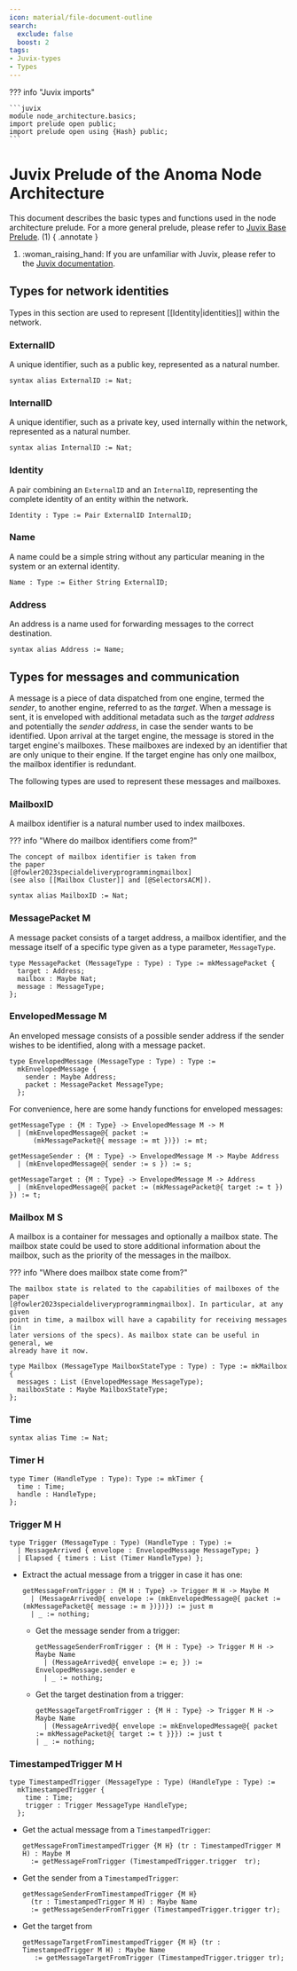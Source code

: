 ```yaml
---
icon: material/file-document-outline
search:
  exclude: false
  boost: 2
tags:
- Juvix-types
- Types
---
```


??? info "Juvix imports"

    ```juvix
    module node_architecture.basics;
    import prelude open public;
    import prelude open using {Hash} public;
    ```

# Juvix Prelude of the Anoma Node Architecture

This document describes the basic types and functions used in the node
architecture prelude. For a more general prelude, please refer to
[Juvix Base Prelude](./../prelude.juvix.md). (1)
{ .annotate }

1. :woman_raising_hand: If you are unfamiliar with Juvix,
please refer to the [Juvix documentation](https://docs.juvix.org/latest/tutorials/learn.html).

## Types for network identities

<!-- This section needs to be reworked. --><!--ᚦ: in which ways?-->

Types in this section are used to represent [[Identity|identities]] within the network.

### ExternalID

A unique identifier, such as a public key, represented as a natural number.

```juvix
syntax alias ExternalID := Nat;
```

### InternalID

A unique identifier, such as a private key, used internally within the network,
represented as a natural number.

```juvix
syntax alias InternalID := Nat;
```

### Identity

A pair combining an `ExternalID` and an `InternalID`, representing the complete
identity of an entity within the network.

```juvix
Identity : Type := Pair ExternalID InternalID;
```

### Name

A name could be a simple string without any particular meaning in the system or
an external identity.

```juvix p
Name : Type := Either String ExternalID;
```

### Address

An address is a name used for forwarding messages to the correct destination.

```juvix
syntax alias Address := Name;
```

## Types for messages and communication

A message is a piece of data dispatched from one engine, termed the _sender_, to
another engine, referred to as the _target_. When a message is sent, it is
enveloped with additional metadata such as the _target address_ and potentially
the _sender address_, in case the sender wants to be identified. Upon arrival at
the target engine, the message is stored in the target engine's mailboxes. These
mailboxes are indexed by an identifier that are only unique to their engine. If
the target engine has only one mailbox, the mailbox identifier is redundant.

The following types are used to represent these messages and mailboxes.

### MailboxID

A mailbox identifier is a natural number used to index mailboxes.

??? info "Where do mailbox identifiers come from?"

    The concept of mailbox identifier is taken from
    the paper
    [@fowler2023specialdeliveryprogrammingmailbox]
    (see also [[Mailbox Cluster]] and [@SelectorsACM]).

```juvix
syntax alias MailboxID := Nat;
```

### MessagePacket M

A message packet consists of a target address, a mailbox identifier, and
the message itself of a specific type given as a type parameter, `MessageType`.

```juvix
type MessagePacket (MessageType : Type) : Type := mkMessagePacket {
  target : Address;
  mailbox : Maybe Nat;
  message : MessageType;
};
```

### EnvelopedMessage M

An enveloped message consists of a possible sender address if the sender wishes
to be identified, along with a message packet.

```juvix
type EnvelopedMessage (MessageType : Type) : Type :=
  mkEnvelopedMessage {
    sender : Maybe Address;
    packet : MessagePacket MessageType;
  };
```

For convenience, here are some handy functions for enveloped messages:

```juvix
getMessageType : {M : Type} -> EnvelopedMessage M -> M
  | (mkEnvelopedMessage@{ packet :=
      (mkMessagePacket@{ message := mt })}) := mt;
```

```juvix
getMessageSender : {M : Type} -> EnvelopedMessage M -> Maybe Address
  | (mkEnvelopedMessage@{ sender := s }) := s;
```

```juvix
getMessageTarget : {M : Type} -> EnvelopedMessage M -> Address
  | (mkEnvelopedMessage@{ packet := (mkMessagePacket@{ target := t }) }) := t;
```

### Mailbox M S

A mailbox is a container for messages and optionally a mailbox state. The
mailbox state could be used to store additional information about the mailbox,
such as the priority of the messages in the mailbox.

??? info "Where does mailbox state come from?"

    The mailbox state is related to the capabilities of mailboxes of the paper
    [@fowler2023specialdeliveryprogrammingmailbox]. In particular, at any given
    point in time, a mailbox will have a capability for receiving messages (in
    later versions of the specs). As mailbox state can be useful in general, we
    already have it now.


```juvix
type Mailbox (MessageType MailboxStateType : Type) : Type := mkMailbox {
  messages : List (EnvelopedMessage MessageType);
  mailboxState : Maybe MailboxStateType;
};
```

### Time

```juvix
syntax alias Time := Nat;
```

### Timer H

```juvix
type Timer (HandleType : Type): Type := mkTimer {
  time : Time;
  handle : HandleType;
};
```

### Trigger M H

```juvix
type Trigger (MessageType : Type) (HandleType : Type) :=
  | MessageArrived { envelope : EnvelopedMessage MessageType; }
  | Elapsed { timers : List (Timer HandleType) };
```

- Extract the actual message from a trigger in case it has one:

    ```juvix
    getMessageFromTrigger : {M H : Type} -> Trigger M H -> Maybe M
      | (MessageArrived@{ envelope := (mkEnvelopedMessage@{ packet := (mkMessagePacket@{ message := m })})}) := just m
      | _ := nothing;
    ```

  - Get the message sender from a trigger:

      ```juvix
      getMessageSenderFromTrigger : {M H : Type} -> Trigger M H -> Maybe Name
        | (MessageArrived@{ envelope := e; }) := EnvelopedMessage.sender e
        | _ := nothing;
      ```

  - Get the target destination from a trigger:

      ```juvix
      getMessageTargetFromTrigger : {M H : Type} -> Trigger M H -> Maybe Name
        | (MessageArrived@{ envelope := mkEnvelopedMessage@{ packet := mkMessagePacket@{ target := t }}}) := just t
      | _ := nothing;
      ```

### TimestampedTrigger M H

```juvix
type TimestampedTrigger (MessageType : Type) (HandleType : Type) :=
  mkTimestampedTrigger {
    time : Time;
    trigger : Trigger MessageType HandleType;
  };
```

- Get the actual message from a `TimestampedTrigger`:

    ```juvix
    getMessageFromTimestampedTrigger {M H} (tr : TimestampedTrigger M H) : Maybe M
      := getMessageFromTrigger (TimestampedTrigger.trigger  tr);
    ```

- Get the sender from a `TimestampedTrigger`:

    ```juvix
    getMessageSenderFromTimestampedTrigger {M H}
      (tr : TimestampedTrigger M H) : Maybe Name
      := getMessageSenderFromTrigger (TimestampedTrigger.trigger tr);
    ```

- Get the target from

    ```juvix
    getMessageTargetFromTimestampedTrigger {M H} (tr : TimestampedTrigger M H) : Maybe Name
       := getMessageTargetFromTrigger (TimestampedTrigger.trigger tr);
    ```
